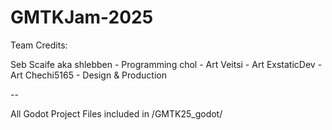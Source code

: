 # GMTKJam-2025

Team Credits:

Seb Scaife aka shlebben - Programming
chol - Art
Veitsi - Art
ExstaticDev - Art
Chechi5165 - Design & Production

--

All Godot Project Files included in /GMTK25_godot/

